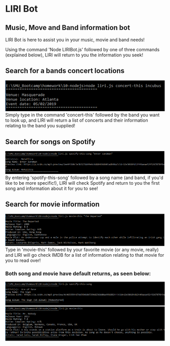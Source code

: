 # LIRI Bot
## Music, Move and Band information bot
LIRI Bot is here to assist you in your music, movie and band needs!

Using the command 'Node LIRIBot.js' followed by one of three commands (explained below), LIRI will return to you the information you seek!
## Search for a bands concert locations
![Concert Lookup](/images/concertThis.PNG)
Simply type in the command 'concert-this' followed by the band you want to look up, and LIRI will return a list of concerts and their information relating to the band you supplied!
## Search for songs on Spotify
![Spotify Song Lookup](/images/spotifyThis.PNG)
By entering 'spotify-this-song' followed by a song name (and band, if you'd like to be more specific!), LIRI will check Spotify and return to you the first song and information about it for you to see!
## Search for movie information
![Movie Lookup](/images/movieThis.PNG)
Type in 'movie-this' followed by your favorite movie (or any movie, really) and LIRI will go check IMDB for a list of information relating to that movie for you to read over!

### Both song and movie have default returns, as seen below:
![Default Spotify Song Lookup](/images/defaultSpotifyThis.PNG)
![Default Movie Lookup](/images/defaultMovieThis.PNG)

